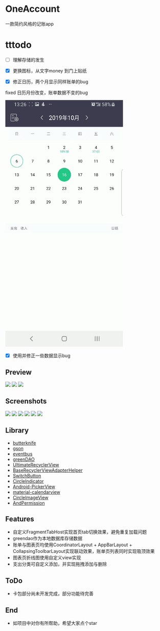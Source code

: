 # OneAccount
一款简约风格的记账app
# tttodo

- [ ] 理解存储的发生

- [x] 更换图标，从文字money 到门上贴纸

- [x] 修正日历，两个月显示同样账单的bug

fixed 日历月份改变，账单数据不变的bug

![](./pic/changeMonthOk.gif)

- [x] 使用并修正一些数据显示bug

## Preview
<img src="https://github.com/LouBii/OneAccount/blob/master/pic/gif1.gif" width="270"/> <img src="https://github.com/LouBii/OneAccount/blob/master/pic/gif2.gif" width="270"/> <img src="https://github.com/LouBii/OneAccount/blob/master/pic/gif3.gif" width="270"/>
## Screenshots
<img src="https://github.com/LouBii/OneAccount/blob/master/pic/src1.png" width="270"/> <img src="https://github.com/LouBii/OneAccount/blob/master/pic/src2.png" width="270"/> <img src="https://github.com/LouBii/OneAccount/blob/master/pic/src3.png" width="270"/> 
<img src="https://github.com/LouBii/OneAccount/blob/master/pic/src4.png" width="270"/> <img src="https://github.com/LouBii/OneAccount/blob/master/pic/src7.png" width="270"/> <img src="https://github.com/LouBii/OneAccount/blob/master/pic/src6.png" width="270"/>
## Library
* [butterknife](https://github.com/JakeWharton/butterknife "butterknife") 
* [gson](https://github.com/google/gson "gson")  
* [eventbus](https://github.com/greenrobot/EventBus "eventbus")  
* [greenDAO](https://github.com/greenrobot/greenDAO "greenDAO")  
* [UltimateRecyclerView](https://github.com/cymcsg/UltimateRecyclerView "UltimateRecyclerView")  
* [BaseRecyclerViewAdapterHelper](https://github.com/CymChad/BaseRecyclerViewAdapterHelper "BaseRecyclerViewAdapterHelper")  
* [SwitchButton](https://github.com/zcweng/SwitchButton "SwitchButton")  
* [CircleIndicator](https://github.com/ongakuer/CircleIndicator "CircleIndicator")  
* [Android-PickerView](https://github.com/Bigkoo/Android-PickerView "Android-PickerView")  
* [material-calendarview](https://github.com/prolificinteractive/material-calendarview "material-calendarview")  
* [CircleImageView](https://github.com/hdodenhof/CircleImageView "CircleImageView")  
* [AndPermission](https://github.com/yanzhenjie/AndPermission "AndPermission")  
## Features
* 自定义FragmentTabHost实现首页tab切换效果，避免重复加载问题 
* greendao作为本地数据库存储数据
* 账单与图表页均使用CoordinatorLayout + AppBarLayout + CollapsingToolbarLayout实现联动效果，账单页列表同时实现吸顶效果
* 图表页折线图使用自定义view实现
* 支出分类可自定义添加，并实现拖拽添加与删除
## ToDo
* 卡包部分尚未开发完成，部分功能待完善
## End
* 如项目中对你有所帮助，希望大家点个star
